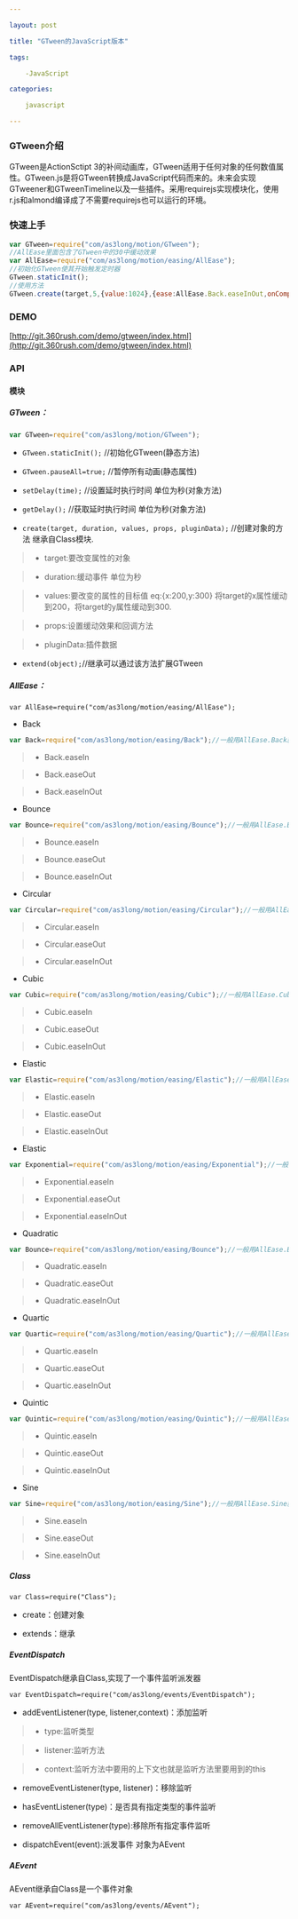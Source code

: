 ```yaml
---

layout: post

title: "GTween的JavaScript版本"

tags:

    -JavaScript

categories:

    javascript

---
```





### GTween介绍

GTween是ActionSctipt 3的补间动画库，GTween适用于任何对象的任何数值属性。GTween.js是将GTween转换成JavaScript代码而来的。未来会实现GTweener和GTweenTimeline以及一些插件。采用requirejs实现模块化，使用r.js和almond编译成了不需要requirejs也可以运行的环境。




### 快速上手




```javascript
var GTween=require("com/as3long/motion/GTween");
//AllEase里面包含了GTween中的30中缓动效果
var AllEase=require("com/as3long/motion/easing/AllEase");
//初始化GTween使其开始触发定时器
GTween.staticInit();
//使用方法
GTween.create(target,5,{value:1024},{ease:AllEase.Back.easeInOut,onComplete:function(){}});
```




### DEMO

[http://git.360rush.com/demo/gtween/index.html](http://git.360rush.com/demo/gtween/index.html)




### API




#### 模块




##### GTween：

```javascript
var GTween=require("com/as3long/motion/GTween");
```




- `GTween.staticInit();`    //初始化GTween(静态方法)

- `GTween.pauseAll=true;`   //暂停所有动画(静态属性)

- `setDelay(time);` //设置延时执行时间 单位为秒(对象方法)

- `getDelay();` //获取延时执行时间 单位为秒(对象方法)

- `create(target, duration, values, props, pluginData);`   //创建对象的方法 继承自Class模块.




>- target:要改变属性的对象

>- duration:缓动事件 单位为秒

>- values:要改变的属性的目标值 eq:{x:200,y:300} 将target的x属性缓动到200，将target的y属性缓动到300.

>- props:设置缓动效果和回调方法

>- pluginData:插件数据




- `extend(object);`//继承可以通过该方法扩展GTween




##### AllEase：

    var AllEase=require("com/as3long/motion/easing/AllEase");




- Back




```javascript
var Back=require("com/as3long/motion/easing/Back");//一般用AllEase.Back就好了
```




>- Back.easeIn

>- Back.easeOut

>- Back.easeInOut




- Bounce




```javascript
var Bounce=require("com/as3long/motion/easing/Bounce");//一般用AllEase.Bounce就好了
```

>- Bounce.easeIn

>- Bounce.easeOut

>- Bounce.easeInOut




- Circular




```javascript
var Circular=require("com/as3long/motion/easing/Circular");//一般用AllEase.Circular就好了
```




>- Circular.easeIn

>- Circular.easeOut

>- Circular.easeInOut




- Cubic




```javascript
var Cubic=require("com/as3long/motion/easing/Cubic");//一般用AllEase.Cubic就好了
```




>- Cubic.easeIn

>- Cubic.easeOut

>- Cubic.easeInOut




- Elastic




```javascript
var Elastic=require("com/as3long/motion/easing/Elastic");//一般用AllEase.Elastic就好了
```




>- Elastic.easeIn

>- Elastic.easeOut

>- Elastic.easeInOut




- Elastic




```javascript
var Exponential=require("com/as3long/motion/easing/Exponential");//一般用AllEase.Exponential就好了
```




>- Exponential.easeIn

>- Exponential.easeOut

>- Exponential.easeInOut




- Quadratic




```javascript
var Bounce=require("com/as3long/motion/easing/Bounce");//一般用AllEase.Bounce就好了
```




>- Quadratic.easeIn

>- Quadratic.easeOut

>- Quadratic.easeInOut




- Quartic




```javascript
var Quartic=require("com/as3long/motion/easing/Quartic");//一般用AllEase.Quartic就好了
```




>- Quartic.easeIn

>- Quartic.easeOut

>- Quartic.easeInOut




- Quintic




```javascript
var Quintic=require("com/as3long/motion/easing/Quintic");//一般用AllEase.Quintic就好了
```




>- Quintic.easeIn

>- Quintic.easeOut

>- Quintic.easeInOut




- Sine




```javascript
var Sine=require("com/as3long/motion/easing/Sine");//一般用AllEase.Sine就好了
```




>- Sine.easeIn

>- Sine.easeOut

>- Sine.easeInOut




##### Class

`var Class=require("Class");`




- create：创建对象

- extends：继承




##### EventDispatch




EventDispatch继承自Class,实现了一个事件监听派发器




`var EventDispatch=require("com/as3long/events/EventDispatch");`

    

- addEventListener(type, listener,context)：添加监听




>- type:监听类型

>- listener:监听方法

>- context:监听方法中要用的上下文也就是监听方法里要用到的this




- removeEventListener(type, listener)：移除监听

- hasEventListener(type)：是否具有指定类型的事件监听

- removeAllEventListener(type):移除所有指定事件监听

- dispatchEvent(event):派发事件 对象为AEvent




##### AEvent

AEvent继承自Class是一个事件对象




`var AEvent=require("com/as3long/events/AEvent");`